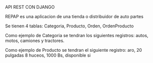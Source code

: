 API REST CON DJANGO

REPAP es una aplicacion de una tienda o distribuidor de auto partes

Se tienen 4 tablas: Categoria, Producto, Orden, OrdenProducto

Como ejemplo de Categoria se tendran los siguientes registros: autos, motos, camiones y tractores.

Como ejemplo de Producto se tendran el siguiente registro: aro, 20 pulgadas 8 huceos, 1000 Bs, disponible si
